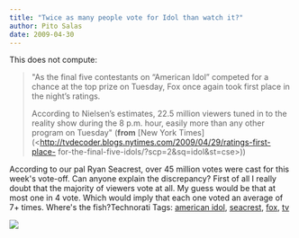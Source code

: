 ```yaml
---
title: "Twice as many people vote for Idol than watch it?"
author: Pito Salas
date: 2009-04-30
---
```




This does not compute:

> "As the final five contestants on “American Idol” competed for a chance at
> the top prize on Tuesday, Fox once again took first place in the night’s
> ratings.
>
> According to Nielsen’s estimates, 22.5 million viewers tuned in to the
> reality show during the 8 p.m. hour, easily more than any other program on
> Tuesday" (**from** [New York
> Times](<http://tvdecoder.blogs.nytimes.com/2009/04/29/ratings-first-place-
> for-the-final-five-idols/?scp=2&sq=idol&st=cse>))

According to our pal Ryan Seacrest, over 45 million votes were cast for this
week's vote-off. Can anyone explain the discrepancy? First of all I really
doubt that the majority of viewers vote at all. My guess would be that at most
one in 4 vote. Which would imply that each one voted an average of 7+ times.
Where's the fish?Technorati Tags: [american
idol](<http://technorati.com/tag/american%20idol>),
[seacrest](<http://technorati.com/tag/seacrest>),
[fox](<http://technorati.com/tag/fox>), [tv](<http://technorati.com/tag/tv>)

![](https://i0.wp.com/img.zemanta.com/pixy.gif?w=584)


